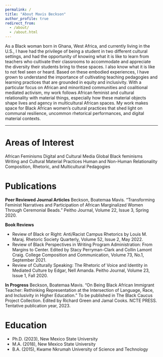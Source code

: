 ```yaml
---
permalink: /
title: "About Mavis Beckson"
author_profile: true
redirect_from: 
  - /about/
  - /about.html
---
```


As a Black woman born in Ghana, West Africa, and currently living in the U.S., I have had the privilege of being a student in two different cultural settings, and had the opportunity of knowing what it is like to learn from teachers who cultivate their classrooms to accommodate and appreciate the diversity their students bring to these spaces. I also know what it is like to not feel seen or heard. Based on these embodied experiences, I have grown to understand the importance of cultivating teaching pedagogies and learning practices that are grounded in equity and inclusivity. With a particular focus on African and minoritized communities and coalitional mediated activism, my work follows African feminist and cultural relationality with material things, especially how these material objects shape lives and agency in multicultural African spaces. My work makes space for Black African women’s cultural practices that shed light on communal resilience, uncommon rhetorical performances, and digital material contexts.

<hr>

# Areas of Interest

African Feminisms
Digital and Cultural Media
Global Black feminisms
Writing and Cultural Material Practices
Human and Non-Human Relationality
Composition, Rhetoric, and Multicultural Pedagogies

# Publications

**Peer Reviewed Journal Articles**
Beckson, Boatemaa Mavis. “Transforming Feminist Narratives and Participation of African Marginalized Women Through Ceremonial Beads.” Peitho Journal, Volume 22, Issue 3, Spring 2020.

**Book Reviews**
- Review of Black or Right: Anti/Racist Campus Rhetorics by Louis M. Maraj. Rhetoric Society Quarterly, Volume 52, Issue 2, May 2022.
- Review of Black Perspectives in Writing Program Administration: From Margins to Center. Edited by Stacy Perryman-Clark and Collin Lamont Craig. College Composition and Communication, Volume 73, No.1, September 2021.
- Review of Culturally Speaking: The Rhetoric of Voice and Identity in Mediated Culture by Edgar, Nell Amanda. Peitho Journal, Volume 23, Issue 1, Fall 2020.

**In Progress**
Beckson, Boatemaa Mavis. “On Being Black African Immigrant Teacher: Rethinking Representation at the Intersection of Language, Race, and Inclusivity in Higher Education.” To be published in The Black Caucus Project Collection. Edited by Richard Green and Jamal Cooks. NCTE PRESS. Tentative publication year, 2023.

# Education

- Ph.D. (2023), New Mexico State University
- M.A. (2018), New Mexico State University
- B.A. (2015), Kwame Nkrumah University of Science and Technology
